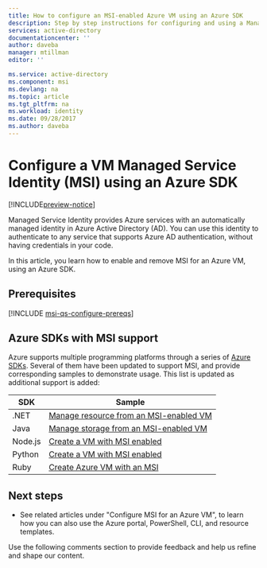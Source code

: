```yaml
---
title: How to configure an MSI-enabled Azure VM using an Azure SDK
description: Step by step instructions for configuring and using a Managed Service Identity (MSI) on an Azure VM, using an Azure SDK.
services: active-directory
documentationcenter: ''
author: daveba
manager: mtillman
editor: ''

ms.service: active-directory
ms.component: msi
ms.devlang: na
ms.topic: article
ms.tgt_pltfrm: na
ms.workload: identity
ms.date: 09/28/2017
ms.author: daveba
---
```


# Configure a VM Managed Service Identity (MSI) using an Azure SDK

[!INCLUDE[preview-notice](../../../includes/active-directory-msi-preview-notice.md)]

Managed Service Identity provides Azure services with an automatically managed identity in Azure Active Directory (AD). You can use this identity to authenticate to any service that supports Azure AD authentication, without having credentials in your code. 

In this article, you learn how to enable and remove MSI for an Azure VM, using an Azure SDK.

## Prerequisites

[!INCLUDE [msi-qs-configure-prereqs](../../../includes/active-directory-msi-qs-configure-prereqs.md)]

## Azure SDKs with MSI support 

Azure supports multiple programming platforms through a series of [Azure SDKs](https://azure.microsoft.com/downloads). Several of them have been updated to support MSI, and provide corresponding samples to demonstrate usage. This list is updated as additional support is added:

| SDK | Sample |
| --- | ------ | 
| .NET   | [Manage resource from an MSI-enabled VM](https://azure.microsoft.com/resources/samples/aad-dotnet-manage-resources-from-vm-with-msi/) |
| Java   | [Manage storage from an MSI-enabled VM](https://azure.microsoft.com/resources/samples/compute-java-manage-resources-from-vm-with-msi-in-aad-group/)|
| Node.js| [Create a VM with MSI enabled](https://azure.microsoft.com/resources/samples/compute-node-msi-vm/) |
| Python | [Create a VM with MSI enabled](https://azure.microsoft.com/resources/samples/compute-python-msi-vm/) |
| Ruby   | [Create Azure VM with an MSI](https://azure.microsoft.com/resources/samples/compute-ruby-msi-vm/) |

## Next steps

- See related articles under "Configure MSI for an Azure VM", to learn how you can also use the Azure portal, PowerShell, CLI, and resource templates.

Use the following comments section to provide feedback and help us refine and shape our content.
